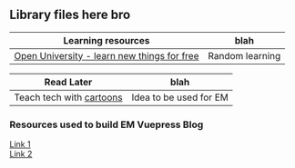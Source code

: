 ## Library files here bro


**Learning resources** | blah
|---|---|
[Open University - learn new things for free](https://www.open.edu/openlearn/) | Random learning




**Read Later** | blah
|---|---|
Teach tech with [cartoons](https://jvns.ca/teach-tech-with-cartoons/) | Idea to be used for EM

### Resources used to build EM Vuepress Blog
[Link 1](https://snipcart.com/blog/vuepress-tutorial-vuejs-documentation)  
[Link 2](https://nateritter.com/articles/how-i-built-this-blog-on-vuepress/)
